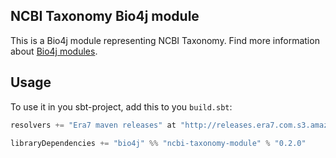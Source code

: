 ## NCBI Taxonomy Bio4j module

This is a Bio4j module representing NCBI Taxonomy. Find more information about [Bio4j modules](https://github.com/bio4j/modules).

## Usage

To use it in you sbt-project, add this to you `build.sbt`:

```scala
resolvers += "Era7 maven releases" at "http://releases.era7.com.s3.amazonaws.com"

libraryDependencies += "bio4j" %% "ncbi-taxonomy-module" % "0.2.0"
```
